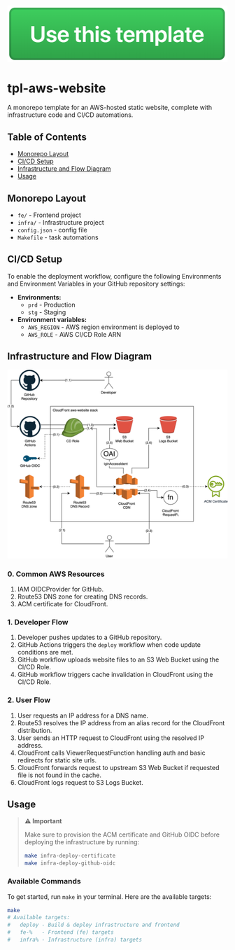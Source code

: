 [![](docs/use-this-template-btn.png)](https://github.com/new?template_name=tpl-aws-website&template_owner=tsertkov)

# tpl-aws-website

A monorepo template for an AWS-hosted static website, complete with infrastructure code and CI/CD automations.

## Table of Contents

- [Monorepo Layout](#monorepo-layout)
- [CI/CD Setup](#cicd-setup)
- [Infrastructure and Flow Diagram](#infrastructure-and-flow-diagram)
- [Usage](#usage)

## Monorepo Layout

- `fe/` - Frontend project
- `infra/` - Infrastructure project
- `config.json` - config file
- `Makefile` - task automations

## CI/CD Setup

To enable the deployment workflow, configure the following Environments and Environment Variables in your GitHub repository settings:

- **Environments:**
  - `prd` - Production
  - `stg` - Staging
- **Environment variables:**
  - `AWS_REGION` - AWS region environment is deployed to
  - `AWS_ROLE` - AWS CI/CD Role ARN

## Infrastructure and Flow Diagram

![Infrastructure Diagram](https://raw.githubusercontent.com/tsertkov/tpl-aws-website/main/docs/tpl-aws-website.svg)

### 0. Common AWS Resources

1. IAM OIDCProvider for GitHub.
2. Route53 DNS zone for creating DNS records.
3. ACM certificate for CloudFront.

### 1. Developer Flow

1. Developer pushes updates to a GitHub repository.
2. GitHub Actions triggers the `deploy` workflow when code update conditions are met.
3. GitHub workflow uploads website files to an S3 Web Bucket using the CI/CD Role.
4. GitHub workflow triggers cache invalidation in CloudFront using the CI/CD Role.

### 2. User Flow

1. User requests an IP address for a DNS name.
2. Route53 resolves the IP address from an alias record for the CloudFront distribution.
3. User sends an HTTP request to CloudFront using the resolved IP address.
4. CloudFront calls ViewerRequestFunction handling auth and basic redirects for static site urls.
5. CloudFront forwards request to upstream S3 Web Bucket if requested file is not found in the cache.
6. CloudFront logs request to S3 Logs Bucket.

## Usage

> **⚠️ Important**
>
> Make sure to provision the ACM certificate and GitHub OIDC before deploying the infrastructure by running:
>
> ```sh
> make infra-deploy-certificate
> make infra-deploy-github-oidc
> ```

### Available Commands

To get started, run `make` in your terminal. Here are the available targets:

```sh
make
# Available targets:
#   deploy - Build & deploy infrastructure and frontend
#   fe-%   - Frontend (fe) targets
#   infra% - Infrastructure (infra) targets
```
